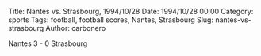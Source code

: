 Title: Nantes vs. Strasbourg, 1994/10/28
Date: 1994/10/28 00:00
Category: sports
Tags: football, football scores, Nantes, Strasbourg
Slug: nantes-vs-strasbourg
Author: carbonero


Nantes 3 - 0 Strasbourg
